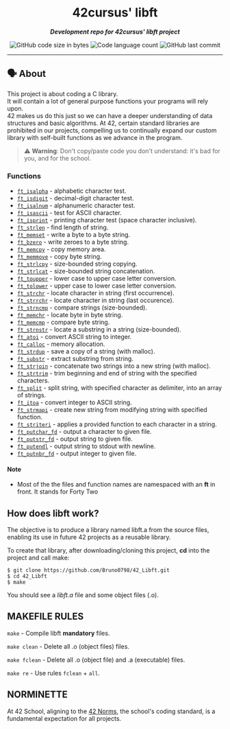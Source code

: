 <h1 align="center">
	42cursus' libft
</h1>

<p align="center">
	<b><i>Development repo for 42cursus' libft project</i></b><br>
</p>

<p align="center">
	<img alt="GitHub code size in bytes" src="https://img.shields.io/github/languages/code-size/bruno0798/42_libft?color=blueviolet" />
	<img alt="Code language count" src="https://img.shields.io/github/languages/count/bruno0798/42_libft?color=blue" />
	<img alt="GitHub last commit" src="https://img.shields.io/github/last-commit/bruno0798/42_libft?color=brightgreen" />
</p>

---

## 🗣️ About

This project is about coding a C library.<br>
It will contain a lot of general purpose functions your programs will rely upon.<br>
42 makes us do this just so we can have a deeper understanding of data structures 
and basic algorithms. At 42, certain standard libraries are prohibited in our projects, compelling us to continually expand our custom library with self-built functions as we advance in the program.<br>

> ⚠️ **Warning**: Don't copy/paste code you don't understand: it's bad for you, and for the school.

### Functions


* [`ft_isalpha`](src/ft_isalpha.c)			- alphabetic character test.
* [`ft_isdigit`](src/ft_isdigit.c)			- decimal-digit character test.
* [`ft_isalnum`](src/ft_isalnum.c)			- alphanumeric character test.
* [`ft_isascii`](src/ft_isascii.c)			- test for ASCII character.
* [`ft_isprint`](src/ft_isprint.c)			- printing character test (space character inclusive).
* [`ft_strlen`](src/ft_strlen.c)				- find length of string.
* [`ft_memset`](src/ft_memset.c)		- write a byte to a byte string.
* [`ft_bzero`](src/ft_bzero.c)		- write zeroes to a byte string.
* [`ft_memcpy`](src/ft_memcpy.c)		- copy memory area.
* [`ft_memmove`](src/ft_memmove.c)	- copy byte string.
* [`ft_strlcpy`](src/ft_strlcpy.c)			- size-bounded string copying.
* [`ft_strlcat`](src/ft_strlcat.c)			- size-bounded string concatenation.
* [`ft_toupper`](src/ft_toupper.c)			- lower case to upper case letter conversion.
* [`ft_tolower`](src/ft_tolower.c)			- upper case to lower case letter conversion.
* [`ft_strchr`](src/ft_strchr.c)				- locate character in string (first occurrence).
* [`ft_strrchr`](src/ft_strrchr.c)			- locate character in string (last occurence).
* [`ft_strncmp`](src/ft_strncmp.c) 			- compare strings (size-bounded).
* [`ft_memchr`](src/ft_memchr.c)		- locate byte in byte string.
* [`ft_memcmp`](src/ft_memcmp.c)		- compare byte string.
* [`ft_strnstr`](src/ft_strnstr.c)			- locate a substring in a string (size-bounded).
* [`ft_atoi`](src/ft_atoi.c)		- convert ASCII string to integer.
* [`ft_calloc`](src/ft_calloc.c)	- memory allocation.
* [`ft_strdup`](src/ft_strdup.c)				- save a copy of a string (with malloc).
* [`ft_substr`](src/ft_substr.c)				- extract substring from string.
* [`ft_strjoin`](src/ft_strjoin.c)			- concatenate two strings into a new string (with malloc).
* [`ft_strtrim`](src/ft_strtrim.c)			- trim beginning and end of string with the specified characters.
* [`ft_split`](src/ft_split.c)				- split string, with specified character as delimiter, into an array of strings.
* [`ft_itoa`](src/ft_itoa.c)					- convert integer to ASCII string.
* [`ft_strmapi`](src/ft_strmapi.c)			- create new string from modifying string with specified function.
* [`ft_striteri`](src/ft_striteri.c)			- applies a provided function to each character in a string.
* [`ft_putchar_fd`](src/ft_putchar_fd.c)		- output a character to given file.
* [`ft_putstr_fd`](src/ft_putstr_fd.c)		- output string to given file.
* [`ft_putendl`](src/ft_putendl_fd.c)			- output string to stdout with newline.
* [`ft_putnbr_fd`](src/ft_putnbr_fd.c)		- output integer to given file.


#### Note

- Most of the the files and function names are namespaced with an **ft** in front. It stands for Forty Two

## How does libft work?

The objective is to produce a library named libft.a from the source files, enabling its use in future 42 projects as a reusable library.

To create that library, after downloading/cloning this project, **cd** into the project and call make:
```
$ git clone https://github.com/Bruno0798/42_Libft.git
$ cd 42_Libft
$ make
```

You should see a *libft.a* file and some object files (.o).

## MAKEFILE RULES

`make` - Compile libft **mandatory** files.

`make clean` - Delete all .o (object files) files.

`make fclean` - Delete all .o (object file) and .a (executable) files.

`make re` - Use rules `fclean` + `all`.


## NORMINETTE
At 42 School, aligning to the [42 Norms](en_norm.pdf), the school's coding standard, is a fundamental expectation for all projects.
